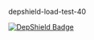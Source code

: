depshield-load-test-40

[![DepShield Badge](https://cpeters2.dev.depshield.sonatype.org/badges/depshield-load-cpeters2d/depshield-load-test-40/depshield.svg)](https://sonatype.github.io/depshield-github-pages)
